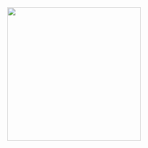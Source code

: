 <div id="header" align="center">
  <img src="https://i.giphy.com/media/v1.Y2lkPTc5MGI3NjExcXphMG04NHJsYzdxYm9qN3E0ZGpobTNrYWxjbm1rdHJpMnI3dXU4NiZlcD12MV9pbnRlcm5hbF9naWZfYnlfaWQmY3Q9Zw/RbtJJPft2P7rcpbBdb/giphy.gif" width="300"/>
</div>
